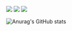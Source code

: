 ![](https://komarev.com/ghpvc/?username=Peletic) [![](https://img.shields.io/discord/1035946811896102953)](https://discord.gg/QAJH5YB57b) ![](https://img.shields.io/github/followers/Peletic)



![Anurag's GitHub stats](https://github-readme-stats.vercel.app/api?username=peletic)
